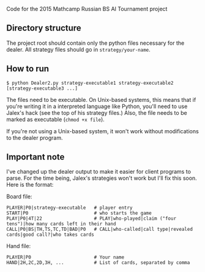 Code for the 2015 Mathcamp Russian BS AI Tournament project

## Directory structure

The project root should contain only the python files necessary for the dealer.
All strategy files should go in `strategy/your-name`.

## How to run

```
$ python Dealer2.py strategy-executable1 strategy-executable2 [strategy-executable3 ...]
```

The files need to be executable. On Unix-based systems, this means that if
you're writing it in a interpreted language like Python, you'll need to use
Jalex's hack (see the top of his strategy files.) Also, the file needs to
be marked as executable (`chmod +x file`).

If you're not using a Unix-based system, it won't work without modifications
to the dealer program.

## Important note

I've changed up the dealer output to make it easier for client programs to parse.
For the time being, Jalex's strategies won't work but I'll fix this soon. Here
is the format:

Board file:

```
PLAYER|P0|strategy-executable   # player entry
START|P0                        # who starts the game
PLAY|P0|4T|22                   # PLAY|who-played|claim ("four tens")|how many cards left in their hand
CALL|P0|BS|TH,TS,TC,TD|BAD|P0   # CALL|who-called|call type|revealed cards|good call?|who takes cards
```

Hand file:
```
PLAYER|P0                       # Your name
HAND|2H,2C,2D,3H, ...           # List of cards, separated by comma
```
